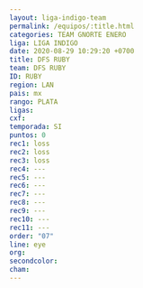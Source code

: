 ```yaml
---
layout: liga-indigo-team
permalink: /equipos/:title.html
categories: TEAM GNORTE ENERO
liga: LIGA INDIGO
date: 2020-08-29 10:29:20 +0700
title: DFS RUBY
team: DFS RUBY
ID: RUBY
region: LAN
pais: mx
rango: PLATA
ligas: 
cxf: 
temporada: SI
puntos: 0
rec1: loss
rec2: loss
rec3: loss
rec4: ---
rec5: ---
rec6: ---
rec7: ---
rec8: ---
rec9: ---
rec10: ---
rec11: ---
order: "07"
line: eye
org: 
secondcolor: 
cham:
---
```

